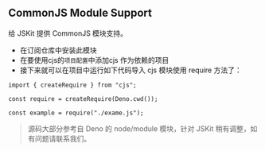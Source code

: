 ## CommonJS Module Support

给 JSKit 提供 CommonJS 模块支持。

- 在订阅仓库中安装此模块
- 在要使用cjs的`项目配置`中添加cjs 作为依赖的项目
- 接下来就可以在项目中运行如下代码导入 cjs 模块使用 require 方法了：

```
import { createRequire } from "cjs";

const require = createRequire(Deno.cwd());

const example = require("./exame.js");

```

> 源码大部分参考自 Deno 的 node/module 模块，针对 JSKit 稍有调整，如有问题请联系我们。
